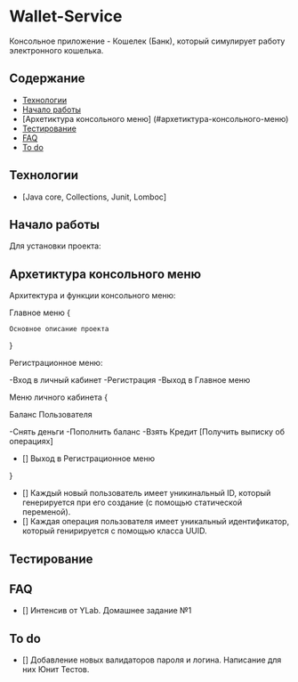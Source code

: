 # Wallet-Service

Консольное приложение -  Кошелек (Банк), который симулирует работу электронного кошелька.

## Содержание
- [Технологии](#технологии)
- [Начало работы](#начало-работы)
- [Архетиктура консольного меню] (#архетиктура-консольного-меню)
- [Тестирование](#тестирование)
- [FAQ](#FAQ)
- [To do](#to-do)

## Технологии
- [Java core, Collections, Junit, Lomboc]


## Начало работы

Для установки проекта:

## Архетиктура консольного меню
Архитектура и функции консольного меню:

  Главное меню {
  
    Основное описание проекта
  
  }

Регистрационное меню:

  -Вход в личный кабинет
  -Регистрация
  -Выход в Главное меню


Меню личного кабинета {

  Баланс Пользователя

  -Снять деньги
  -Пополнить баланс
  -Взять Кредит
  [Получить выписку об операциях]
- [] Выход в Регистрационное меню

}

- []	Каждый новый пользователь имеет уникинальный ID, который генерируется при его создание (с помощью статической переменой).
- []	Каждая операция пользователя имеет уникальный идентификатор, который генирируется с помощью класса UUID.


## Тестирование


## FAQ 

- []	Интенсив от YLab. Домашнее задание №1


## To do
- [] Добавление новых валидаторов пароля и логина. Написание для них Юнит Тестов.




